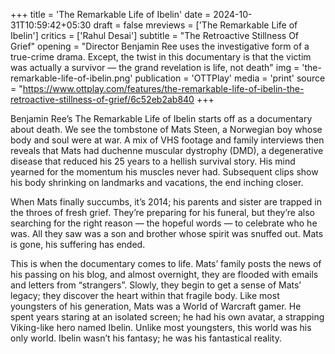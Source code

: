 +++
title = 'The Remarkable Life of Ibelin'
date = 2024-10-31T10:59:42+05:30
draft = false
mreviews = ['The Remarkable Life of Ibelin']
critics = ['Rahul Desai']
subtitle = "The Retroactive Stillness Of Grief"
opening = "Director Benjamin Ree uses the investigative form of a true-crime drama. Except, the twist in this documentary is that the victim was actually a survivor — the grand revelation is life, not death"
img = 'the-remarkable-life-of-ibelin.png'
publication = 'OTTPlay'
media = 'print'
source = "https://www.ottplay.com/features/the-remarkable-life-of-ibelin-the-retroactive-stillness-of-grief/6c52eb2ab840
+++

Benjamin Ree’s The Remarkable Life of Ibelin starts off as a documentary about death. We see the tombstone of Mats Steen, a Norwegian boy whose body and soul were at war. A mix of VHS footage and family interviews then reveals that Mats had duchenne muscular dystrophy (DMD), a degenerative disease that reduced his 25 years to a hellish survival story. His mind yearned for the momentum his muscles never had. Subsequent clips show his body shrinking on landmarks and vacations, the end inching closer.

When Mats finally succumbs, it’s 2014; his parents and sister are trapped in the throes of fresh grief. They’re preparing for his funeral, but they’re also searching for the right reason — the hopeful words — to celebrate who he was. All they saw was a son and brother whose spirit was snuffed out. Mats is gone, his suffering has ended.

This is when the documentary comes to life. Mats’ family posts the news of his passing on his blog, and almost overnight, they are flooded with emails and letters from “strangers”. Slowly, they begin to get a sense of Mats’ legacy; they discover the heart within that fragile body. Like most youngsters of his generation, Mats was a World of Warcraft gamer. He spent years staring at an isolated screen; he had his own avatar, a strapping Viking-like hero named Ibelin. Unlike most youngsters, this world was his only world. Ibelin wasn’t his fantasy; he was his fantastical reality.
